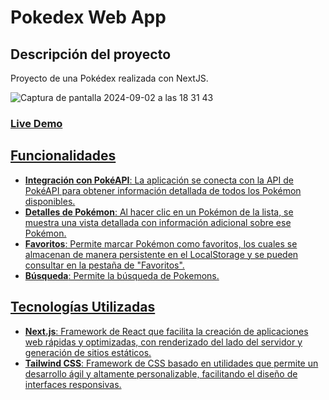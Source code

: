 # Pokedex Web App

## Descripción del proyecto
Proyecto de una Pokédex realizada con NextJS. 

![Captura de pantalla 2024-09-02 a las 18 31 43](https://github.com/user-attachments/assets/1de45b1e-abc9-4df0-8d89-ac4566c6df37)
<h3> <a href="https://pokedex-next-web-app.vercel.app/">Live Demo</h3>

## Funcionalidades

- **Integración con PokéAPI**: La aplicación se conecta con la API de PokéAPI para obtener información detallada de todos los Pokémon disponibles.
- **Detalles de Pokémon**: Al hacer clic en un Pokémon de la lista, se muestra una vista detallada con información adicional sobre ese Pokémon.
- **Favoritos**: Permite marcar Pokémon como favoritos, los cuales se almacenan de manera persistente en el LocalStorage y se pueden consultar en la pestaña de "Favoritos".
- **Búsqueda**: Permite la búsqueda de Pokemons.


## Tecnologías Utilizadas
- **Next.js**: Framework de React que facilita la creación de aplicaciones web rápidas y optimizadas, con renderizado del lado del servidor y generación de sitios estáticos.
- **Tailwind CSS**: Framework de CSS basado en utilidades que permite un desarrollo ágil y altamente personalizable, facilitando el diseño de interfaces responsivas.
